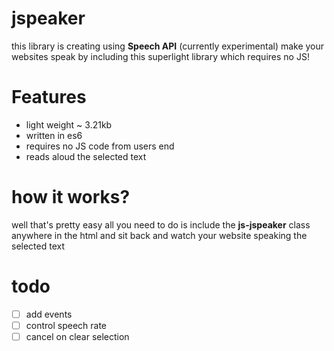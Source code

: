 # jspeaker

this library is creating using **Speech API** (currently experimental)
make your websites speak by including this superlight library which requires no JS!

# Features

<ul>
  <li>light weight ~ 3.21kb</li>
  <li>written in es6</li>
  <li>requires no JS code from users end</li>
  <li>reads aloud the selected text</li>
</ul>

# how it works?

well that's pretty easy all you need to do is include the **js-jspeaker** class anywhere in the html and sit back and watch your website speaking the selected text

# todo

- [ ] add events
- [ ] control speech rate
- [ ] cancel on clear selection
